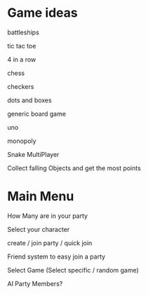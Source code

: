 # Game ideas

battleships

tic tac toe

4 in a row

chess

checkers

dots and boxes

generic board game

uno

monopoly

Snake MultiPlayer

Collect falling Objects and get the most points


# Main Menu 

How Many are in your party

Select your character

create / join party / quick join

Friend system to easy join a party

Select Game (Select specific / random game)

AI Party Members?